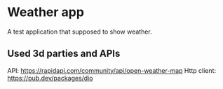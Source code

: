 # Weather app

A test application that supposed to show weather.


## Used 3d parties and APIs

API: https://rapidapi.com/community/api/open-weather-map
Http client: https://pub.dev/packages/dio